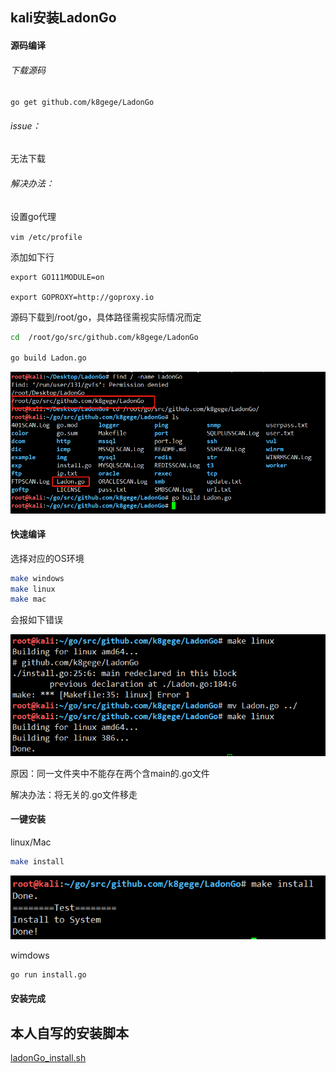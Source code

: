 ## kali安装LadonGo

#### 源码编译

###### 下载源码

`go get github.com/k8gege/LadonGo`

###### issue：

无法下载

###### 解决办法：

设置go代理

`vim /etc/profile`

添加如下行

```shell
export GO111MODULE=on

export GOPROXY=http://goproxy.io
```

源码下载到/root/go，具体路径需视实际情况而定

```sh
cd  /root/go/src/github.com/k8gege/LadonGo

go build Ladon.go
```

![image-20210528092608662](.\images\image1.png)

#### 快速编译

选择对应的OS环境

```sh
make windows
make linux 
make mac
```

会报如下错误

![image-20210528094759363](.\images\image2.png)

原因：同一文件夹中不能存在两个含main的.go文件

解决办法：将无关的.go文件移走

#### 一键安装

linux/Mac

```sh
make install
```

![image-20210528095109527](.\images\image3.png)

wimdows

```sh
go run install.go
```

#### 安装完成

## 本人自写的安装脚本

 [ladonGo_install.sh](ladonGo_install.sh) 

